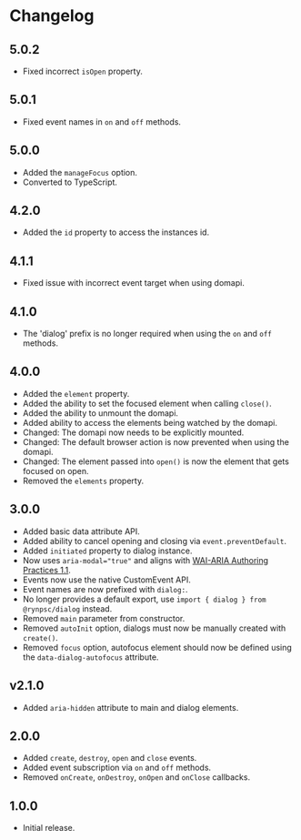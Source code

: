 # Changelog

## 5.0.2

- Fixed incorrect `isOpen` property.

## 5.0.1

- Fixed event names in `on` and `off` methods.

## 5.0.0

- Added the `manageFocus` option.
- Converted to TypeScript.

## 4.2.0

- Added the `id` property to access the instances id.

## 4.1.1

- Fixed issue with incorrect event target when using domapi.

## 4.1.0

- The 'dialog' prefix is no longer required when using the `on` and `off` methods.

## 4.0.0

- Added the `element` property.
- Added the ability to set the focused element when calling `close()`.
- Added the ability to unmount the domapi.
- Added ability to access the elements being watched by the domapi.
- Changed: The domapi now needs to be explicitly mounted.
- Changed: The default browser action is now prevented when using the domapi.
- Changed: The element passed into `open()` is now the element that gets focused on open.
- Removed the `elements` property.

## 3.0.0

- Added basic data attribute API.
- Added ability to cancel opening and closing via `event.preventDefault`.
- Added `initiated` property to dialog instance.
- Now uses `aria-modal="true"` and aligns with [WAI-ARIA Authoring Practices 1.1](https://www.w3.org/TR/wai-aria-practices-1.1/#dialog_modal).
- Events now use the native CustomEvent API.
- Event names are now prefixed with `dialog:`.
- No longer provides a default export, use `import { dialog } from @rynpsc/dialog` instead.
- Removed `main` parameter from constructor.
- Removed `autoInit` option, dialogs must now be manually created with `create()`.
- Removed `focus` option, autofocus element should now be defined using the `data-dialog-autofocus` attribute.

## v2.1.0

- Added `aria-hidden` attribute to main and dialog elements.

## 2.0.0

- Added `create`, `destroy`, `open` and `close` events.
- Added event subscription via `on` and `off` methods.
- Removed `onCreate`, `onDestroy`, `onOpen` and `onClose` callbacks.

## 1.0.0

- Initial release.
